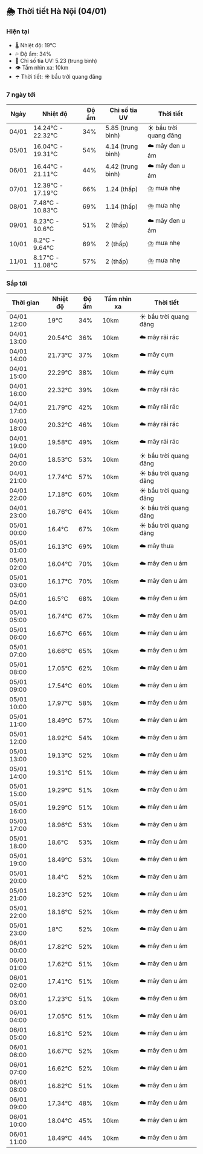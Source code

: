 ## 🌦️ Thời tiết Hà Nội (04/01)

### Hiện tại

- 🌡️ Nhiệt độ: 19℃
- 💦 Độ ẩm: 34%
- 🌟 Chỉ số tia UV: 5.23 (trung bình)
- 👁️ Tầm nhìn xa: 10km
- ☂️ Thời tiết: ☀️ bầu trời quang đãng

### 7 ngày tới

| Ngày | Nhiệt độ | Độ ẩm | Chỉ số tia UV | Thời tiết |
| --- | --- | --- | --- | --- |
| 04/01 | 14.24℃ - 22.32℃ | 34% | 5.85 (trung bình) | ☀️ bầu trời quang đãng |
| 05/01 | 16.04℃ - 19.31℃ | 54% | 4.14 (trung bình) | ☁️ mây đen u ám |
| 06/01 | 16.44℃ - 21.11℃ | 44% | 4.42 (trung bình) | ☁️ mây đen u ám |
| 07/01 | 12.39℃ - 17.19℃ | 66% | 1.24 (thấp) | ⛈️ mưa nhẹ |
| 08/01 | 7.48℃ - 10.83℃ | 69% | 1.14 (thấp) | ⛈️ mưa nhẹ |
| 09/01 | 8.23℃ - 10.6℃ | 51% | 2 (thấp) | ☁️ mây đen u ám |
| 10/01 | 8.2℃ - 9.64℃ | 69% | 2 (thấp) | ⛈️ mưa nhẹ |
| 11/01 | 8.17℃ - 11.08℃ | 57% | 2 (thấp) | ⛈️ mưa nhẹ |

### Sắp tới

| Thời gian | Nhiệt độ | Độ ẩm | Tầm nhìn xa | Thời tiết |
| --- | --- | --- | --- | --- |
| 04/01 12:00 | 19℃ | 34% | 10km | ☀️ bầu trời quang đãng |
| 04/01 13:00 | 20.54℃ | 36% | 10km | ☁️ mây rải rác |
| 04/01 14:00 | 21.73℃ | 37% | 10km | ☁️ mây cụm |
| 04/01 15:00 | 22.29℃ | 38% | 10km | ☁️ mây cụm |
| 04/01 16:00 | 22.32℃ | 39% | 10km | ☁️ mây rải rác |
| 04/01 17:00 | 21.79℃ | 42% | 10km | ☁️ mây rải rác |
| 04/01 18:00 | 20.32℃ | 46% | 10km | ☁️ mây rải rác |
| 04/01 19:00 | 19.58℃ | 49% | 10km | ☁️ mây rải rác |
| 04/01 20:00 | 18.53℃ | 53% | 10km | ☀️ bầu trời quang đãng |
| 04/01 21:00 | 17.74℃ | 57% | 10km | ☀️ bầu trời quang đãng |
| 04/01 22:00 | 17.18℃ | 60% | 10km | ☀️ bầu trời quang đãng |
| 04/01 23:00 | 16.76℃ | 64% | 10km | ☀️ bầu trời quang đãng |
| 05/01 00:00 | 16.4℃ | 67% | 10km | ☀️ bầu trời quang đãng |
| 05/01 01:00 | 16.13℃ | 69% | 10km | ☁️ mây thưa |
| 05/01 02:00 | 16.04℃ | 70% | 10km | ☁️ mây đen u ám |
| 05/01 03:00 | 16.17℃ | 70% | 10km | ☁️ mây đen u ám |
| 05/01 04:00 | 16.5℃ | 68% | 10km | ☁️ mây đen u ám |
| 05/01 05:00 | 16.74℃ | 67% | 10km | ☁️ mây đen u ám |
| 05/01 06:00 | 16.67℃ | 66% | 10km | ☁️ mây đen u ám |
| 05/01 07:00 | 16.66℃ | 65% | 10km | ☁️ mây đen u ám |
| 05/01 08:00 | 17.05℃ | 62% | 10km | ☁️ mây đen u ám |
| 05/01 09:00 | 17.54℃ | 60% | 10km | ☁️ mây đen u ám |
| 05/01 10:00 | 17.97℃ | 58% | 10km | ☁️ mây đen u ám |
| 05/01 11:00 | 18.49℃ | 57% | 10km | ☁️ mây đen u ám |
| 05/01 12:00 | 18.92℃ | 54% | 10km | ☁️ mây đen u ám |
| 05/01 13:00 | 19.13℃ | 52% | 10km | ☁️ mây đen u ám |
| 05/01 14:00 | 19.31℃ | 51% | 10km | ☁️ mây đen u ám |
| 05/01 15:00 | 19.29℃ | 51% | 10km | ☁️ mây đen u ám |
| 05/01 16:00 | 19.29℃ | 51% | 10km | ☁️ mây đen u ám |
| 05/01 17:00 | 18.96℃ | 53% | 10km | ☁️ mây đen u ám |
| 05/01 18:00 | 18.6℃ | 53% | 10km | ☁️ mây đen u ám |
| 05/01 19:00 | 18.49℃ | 53% | 10km | ☁️ mây đen u ám |
| 05/01 20:00 | 18.4℃ | 52% | 10km | ☁️ mây đen u ám |
| 05/01 21:00 | 18.23℃ | 52% | 10km | ☁️ mây đen u ám |
| 05/01 22:00 | 18.16℃ | 52% | 10km | ☁️ mây đen u ám |
| 05/01 23:00 | 18℃ | 52% | 10km | ☁️ mây đen u ám |
| 06/01 00:00 | 17.82℃ | 52% | 10km | ☁️ mây đen u ám |
| 06/01 01:00 | 17.62℃ | 51% | 10km | ☁️ mây đen u ám |
| 06/01 02:00 | 17.41℃ | 51% | 10km | ☁️ mây đen u ám |
| 06/01 03:00 | 17.23℃ | 51% | 10km | ☁️ mây đen u ám |
| 06/01 04:00 | 17.05℃ | 51% | 10km | ☁️ mây đen u ám |
| 06/01 05:00 | 16.81℃ | 52% | 10km | ☁️ mây đen u ám |
| 06/01 06:00 | 16.67℃ | 52% | 10km | ☁️ mây đen u ám |
| 06/01 07:00 | 16.62℃ | 52% | 10km | ☁️ mây đen u ám |
| 06/01 08:00 | 16.82℃ | 51% | 10km | ☁️ mây đen u ám |
| 06/01 09:00 | 17.34℃ | 48% | 10km | ☁️ mây đen u ám |
| 06/01 10:00 | 18.04℃ | 45% | 10km | ☁️ mây đen u ám |
| 06/01 11:00 | 18.49℃ | 44% | 10km | ☁️ mây đen u ám |
